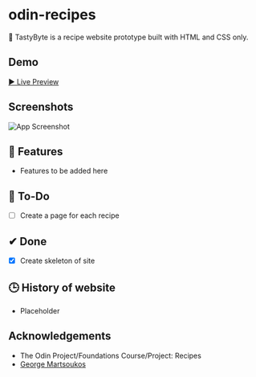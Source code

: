 # odin-recipes
:spaghetti: TastyByte is a recipe website prototype built with HTML and CSS only.

## Demo
[▶ Live Preview](https://c-anth.github.io/odin-recipes/)

## Screenshots

![App Screenshot](https://via.placeholder.com/468x300?text=App+Screenshot+Here)

## 🚀 Features
- Features to be added here


## 🔨 To-Do
- [ ] Create a page for each recipe


## ✔ Done
- [x] Create skeleton of site
 

## 🕒 History of website
- Placeholder

## Acknowledgements
- The Odin Project/Foundations Course/Project: Recipes
- [George Martsoukos](https://webdesign.tutsplus.com/how-to-build-a-filtering-component-in-pure-css--cms-33111t)

